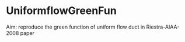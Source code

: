 # UniformflowGreenFun
Aim: reproduce the green function of uniform flow duct in Riestra-AIAA-2008 paper
